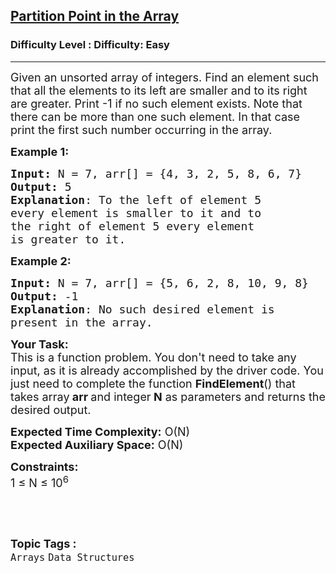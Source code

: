 <h2><a href="https://www.geeksforgeeks.org/problems/partition-point-in-the-array0004/1?page=2&difficulty=Easy&status=unsolved&sortBy=difficulty">Partition Point in the Array</a></h2><h3>Difficulty Level : Difficulty: Easy</h3><hr><div class="problems_problem_content__Xm_eO"><p><span style="font-size: 18px;">Given an unsorted array of integers. Find an element such that all the elements to its left are smaller and to its right are greater. Print -1 if no such element exists. Note that there can be more than one such element. In that case print the first such number occurring in the array.</span></p>
<p><span style="font-size: 18px;"><strong>Example 1:</strong></span></p>
<pre><span style="font-size: 18px;"><strong>Input: </strong>N = 7, arr[] = {4, 3, 2, 5, 8, 6, 7} 
<strong>Output:</strong> 5
<strong>Explanation</strong>: To the left of element 5 
every element is smaller to it and to 
the right of element 5 every element 
is greater to it.  </span></pre>
<p><span style="font-size: 18px;"><strong>Example 2:</strong></span></p>
<pre><span style="font-size: 18px;"><strong>Input: </strong>N = 7, arr[] = {5, 6, 2, 8, 10, 9, 8} 
<strong>Output:</strong> -1
<strong>Explanation</strong>: No such desired element is 
present in the array.
</span></pre>
<p><span style="font-size: 18px;"><strong>Your Task:</strong><br>This is a function problem. You don't need to take any input, as it is already accomplished by the driver code. You just need to complete the function <strong>FindElement</strong>() that takes array<strong> arr </strong>and integer<strong> N</strong>&nbsp;as parameters and returns the desired output.</span></p>
<p><span style="font-size: 18px;"><strong>Expected Time Complexity:</strong> O(N)<br><strong>Expected Auxiliary Space:</strong> O(N)</span></p>
<p><span style="font-size: 18px;"><strong>Constraints:</strong><br>1 ≤ N ≤ 10<sup>6</sup></span></p>
<p>&nbsp;</p></div><br><p><span style=font-size:18px><strong>Topic Tags : </strong><br><code>Arrays</code>&nbsp;<code>Data Structures</code>&nbsp;